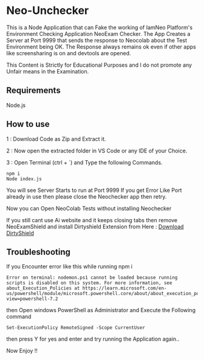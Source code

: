 # Neo-Unchecker

This is a Node Application that can Fake the working of IamNeo Platform's Environment Checking Application NeoExam Checker.
The App Creates a Server at Port 9999 that sends the response to Neocolab about the Test Environment being OK.
The Response always remains ok even if other apps like screensharing is on and devtools are opened.

This Content is Strictly for Educational Purposes and I do not promote any Unfair means in the Examination.

## Requirements

Node.js 

## How to use

1 : Download Code as Zip and Extract it.

2 : Now open the extracted folder in VS Code or any IDE of your Choice.

3 : Open Terminal (ctrl + `) and Type the following Commands.

```
npm i
Node index.js
```
You will see Server Starts to run at Port 9999
If you get Error Like Port already in use then please close the Neochecker app then retry.

Now you can Open NeoColab Tests without installing Neochecker

If you still cant use Ai website and it keeps closing tabs then remove NeoExamShield and install Dirtyshield Extension from Here : [Download DirtyShield](https://github.com/ayushshukla8920/Dirtyshield/archive/refs/heads/main.zip)

## Troubleshooting 

If you Encounter error like this while running npm i

```
Error on terminal: nodemon.ps1 cannot be loaded because running scripts is disabled on this system. For more information, see about_Execution_Policies at https://learn.microsoft.com/en-us/powershell/module/microsoft.powershell.core/about/about_execution_policies?view=powershell-7.2
```
then Open windows PowerShell as Administrator and Execute the Following command
```
Set-ExecutionPolicy RemoteSigned -Scope CurrentUser
```
then press Y for yes and enter and try running the Application again..


Now Enjoy !!
